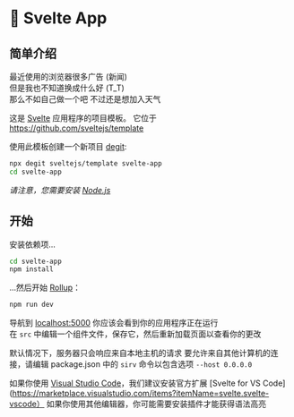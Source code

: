 # 🚀 Svelte App

## 简单介绍

最近使用的浏览器很多广告 (新闻) \
但是我也不知道换成什么好 (T_T) \
那么不如自己做一个吧 不过还是想加入天气

这是 [Svelte](https://svelte.dev) 应用程序的项目模板。 它位于 https://github.com/sveltejs/template

使用此模板创建一个新项目 [degit](https://github.com/Rich-Harris/degit):

```bash
npx degit sveltejs/template svelte-app
cd svelte-app
```

_请注意，您需要安装 [Node.js](https://nodejs.org)_

## 开始

安装依赖项...

```bash
cd svelte-app
npm install
```

...然后开始 [Rollup](https://rollupjs.org)：

```bash
npm run dev
```

导航到 [localhost:5000](http://localhost:5000) 你应该会看到你的应用程序正在运行 \
在 `src` 中编辑一个组件文件，保存它，然后重新加载页面以查看你的更改

默认情况下，服务器只会响应来自本地主机的请求 要允许来自其他计算机的连接，请编辑 package.json 中的 `sirv` 命令以包含选项 `--host 0.0.0.0`

如果你使用 [Visual Studio Code](https://code.visualstudio.com/)，我们建议安装官方扩展 [Svelte for VS Code](https://marketplace.visualstudio.com/items?itemName=svelte.svelte-vscode） 如果你使用其他编辑器，你可能需要安装插件才能获得语法高亮
